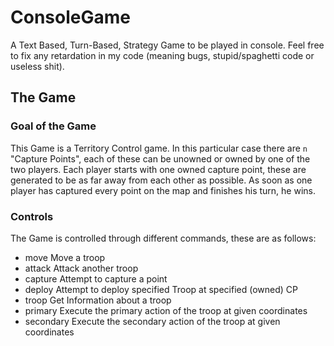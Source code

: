 # ConsoleGame
A Text Based, Turn-Based, Strategy Game to be played in console. Feel free to fix any retardation
in my code (meaning bugs, stupid/spaghetti code or useless shit).

## The Game
### Goal of the Game
This Game is a Territory Control game. In this particular case there are `n` "Capture Points",
each of these can be unowned or owned by one of the two players. Each player starts with one
owned capture point, these are generated to be as far away from each other as possible.
As soon as one player has captured every point on the map and finishes his turn, he wins.

### Controls
The Game is controlled through different commands, these are as follows:

* move      <origin-coords>   <destination-coords> Move a troop
* attack    <attacker-coords> <defender-coords>    Attack another troop
* capture   <attacker-coords> <cp-coords>          Attempt to capture a point
* deploy    <deploy-coords>   <troop-name>         Attempt to deploy specified Troop at specified (owned) CP
* troop     <troop-coords>                         Get Information about a troop
* primary   <troop-coords>                         Execute the primary action of the troop at given coordinates
* secondary <troop-coords>                         Execute the secondary action of the troop at given coordinates